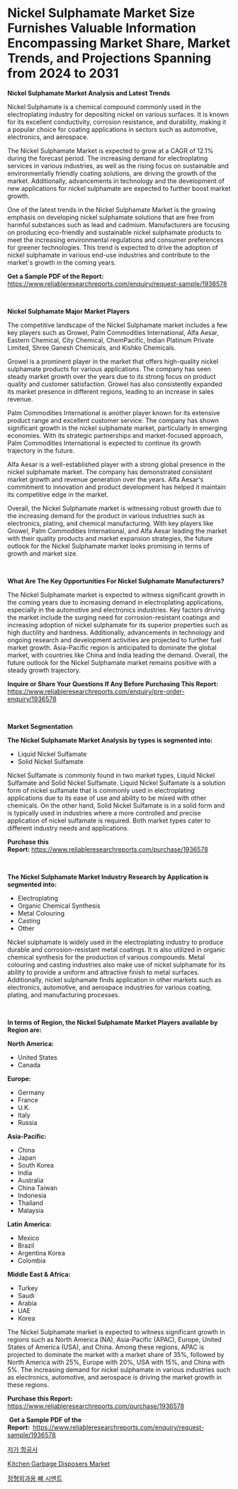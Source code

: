 <p><h1>Nickel Sulphamate Market Size Furnishes Valuable Information Encompassing Market Share, Market Trends, and Projections Spanning from 2024 to 2031</h1></p><p><strong>Nickel Sulphamate Market Analysis and Latest Trends</strong></p>
<p><p>Nickel Sulphamate is a chemical compound commonly used in the electroplating industry for depositing nickel on various surfaces. It is known for its excellent conductivity, corrosion resistance, and durability, making it a popular choice for coating applications in sectors such as automotive, electronics, and aerospace.</p><p>The Nickel Sulphamate Market is expected to grow at a CAGR of 12.1% during the forecast period. The increasing demand for electroplating services in various industries, as well as the rising focus on sustainable and environmentally friendly coating solutions, are driving the growth of the market. Additionally, advancements in technology and the development of new applications for nickel sulphamate are expected to further boost market growth.</p><p>One of the latest trends in the Nickel Sulphamate Market is the growing emphasis on developing nickel sulphamate solutions that are free from harmful substances such as lead and cadmium. Manufacturers are focusing on producing eco-friendly and sustainable nickel sulphamate products to meet the increasing environmental regulations and consumer preferences for greener technologies. This trend is expected to drive the adoption of nickel sulphamate in various end-use industries and contribute to the market's growth in the coming years.</p></p>
<p><strong>Get a Sample PDF of the Report:&nbsp;</strong> <a href="https://www.reliableresearchreports.com/enquiry/request-sample/1936578">https://www.reliableresearchreports.com/enquiry/request-sample/1936578</a></p>
<p>&nbsp;</p>
<p><strong>Nickel Sulphamate Major Market Players</strong></p>
<p><p>The competitive landscape of the Nickel Sulphamate market includes a few key players such as Growel, Palm Commodities International, Alfa Aesar, Eastern Chemical, City Chemical, ChemPacific, Indian Platinum Private Limited, Shree Ganesh Chemicals, and Kishko Chemicals. </p><p>Growel is a prominent player in the market that offers high-quality nickel sulphamate products for various applications. The company has seen steady market growth over the years due to its strong focus on product quality and customer satisfaction. Growel has also consistently expanded its market presence in different regions, leading to an increase in sales revenue.</p><p>Palm Commodities International is another player known for its extensive product range and excellent customer service. The company has shown significant growth in the nickel sulphamate market, particularly in emerging economies. With its strategic partnerships and market-focused approach, Palm Commodities International is expected to continue its growth trajectory in the future.</p><p>Alfa Aesar is a well-established player with a strong global presence in the nickel sulphamate market. The company has demonstrated consistent market growth and revenue generation over the years. Alfa Aesar's commitment to innovation and product development has helped it maintain its competitive edge in the market.</p><p>Overall, the Nickel Sulphamate market is witnessing robust growth due to the increasing demand for the product in various industries such as electronics, plating, and chemical manufacturing. With key players like Growel, Palm Commodities International, and Alfa Aesar leading the market with their quality products and market expansion strategies, the future outlook for the Nickel Sulphamate market looks promising in terms of growth and market size.</p></p>
<p>&nbsp;</p>
<p><strong>What Are The Key Opportunities For Nickel Sulphamate Manufacturers?</strong></p>
<p><p>The Nickel Sulphamate market is expected to witness significant growth in the coming years due to increasing demand in electroplating applications, especially in the automotive and electronics industries. Key factors driving the market include the surging need for corrosion-resistant coatings and increasing adoption of nickel sulphamate for its superior properties such as high ductility and hardness. Additionally, advancements in technology and ongoing research and development activities are projected to further fuel market growth. Asia-Pacific region is anticipated to dominate the global market, with countries like China and India leading the demand. Overall, the future outlook for the Nickel Sulphamate market remains positive with a steady growth trajectory.</p></p>
<p><strong>Inquire or Share Your Questions If Any Before Purchasing This Report:</strong> <a href="https://www.reliableresearchreports.com/enquiry/pre-order-enquiry/1936578">https://www.reliableresearchreports.com/enquiry/pre-order-enquiry/1936578</a></p>
<p>&nbsp;</p>
<p><strong>Market Segmentation</strong></p>
<p><strong>The Nickel Sulphamate Market Analysis by types is segmented into:</strong></p>
<p><ul><li>Liquid Nickel Sulfamate</li><li>Solid Nickel Sulfamate</li></ul></p>
<p><p>Nickel Sulfamate is commonly found in two market types, Liquid Nickel Sulfamate and Solid Nickel Sulfamate. Liquid Nickel Sulfamate is a solution form of nickel sulfamate that is commonly used in electroplating applications due to its ease of use and ability to be mixed with other chemicals. On the other hand, Solid Nickel Sulfamate is in a solid form and is typically used in industries where a more controlled and precise application of nickel sulfamate is required. Both market types cater to different industry needs and applications.</p></p>
<p><strong>Purchase this Report:&nbsp;</strong><a href="https://www.reliableresearchreports.com/purchase/1936578">https://www.reliableresearchreports.com/purchase/1936578</a></p>
<p>&nbsp;</p>
<p><strong>The Nickel Sulphamate Market Industry Research by Application is segmented into:</strong></p>
<p><ul><li>Electroplating</li><li>Organic Chemical Synthesis</li><li>Metal Colouring</li><li>Casting</li><li>Other</li></ul></p>
<p><p>Nickel sulphamate is widely used in the electroplating industry to produce durable and corrosion-resistant metal coatings. It is also utilized in organic chemical synthesis for the production of various compounds. Metal colouring and casting industries also make use of nickel sulphamate for its ability to provide a uniform and attractive finish to metal surfaces. Additionally, nickel sulphamate finds application in other markets such as electronics, automotive, and aerospace industries for various coating, plating, and manufacturing processes.</p></p>
<p>&nbsp;</p>
<p><strong>In terms of Region, the Nickel Sulphamate Market Players available by Region are:</strong></p>
<p>
    <p> <strong> North America: </strong>
        <ul>
            <li>United States</li>
            <li>Canada</li>
        </ul>
        </p> 
    <p> <strong> Europe: </strong>
        <ul>
            <li>Germany</li>
            <li>France</li>
            <li>U.K.</li>
            <li>Italy</li>
            <li>Russia</li>
        </ul>
        </p> 
    <p> <strong> Asia-Pacific: </strong>
        <ul>
            <li>China</li>
            <li>Japan</li>
            <li>South Korea</li>
            <li>India</li>
            <li>Australia</li>
            <li>China Taiwan</li>
            <li>Indonesia</li>
            <li>Thailand</li>
            <li>Malaysia</li>
        </ul>
        </p> 
    <p> <strong> Latin America: </strong>
        <ul>
            <li>Mexico</li>
            <li>Brazil</li>
            <li>Argentina Korea</li>
            <li>Colombia</li>
        </ul>
        </p> 
    <p> <strong> Middle East & Africa: </strong>
        <ul>
            <li>Turkey</li>
            <li>Saudi</li>
            <li>Arabia</li>
            <li>UAE</li>
            <li>Korea</li>
        </ul>
    </p>
    </p>
<p><p>The Nickel Sulphamate market is expected to witness significant growth in regions such as North America (NA), Asia-Pacific (APAC), Europe, United States of America (USA), and China. Among these regions, APAC is projected to dominate the market with a market share of 35%, followed by North America with 25%, Europe with 20%, USA with 15%, and China with 5%. The increasing demand for nickel sulphamate in various industries such as electronics, automotive, and aerospace is driving the market growth in these regions.</p></p>
<p><strong>Purchase this Report: </strong><a href="https://www.reliableresearchreports.com/purchase/1936578">https://www.reliableresearchreports.com/purchase/1936578</a></p>
<p>&nbsp;<strong>Get a Sample PDF of the Report:&nbsp;&nbsp;</strong><a href="https://www.reliableresearchreports.com/enquiry/request-sample/1936578">https://www.reliableresearchreports.com/enquiry/request-sample/1936578</a></p>
<p><strong></strong></p>
<p><p><a href="https://medium.com/@abelusikowski95672023/2024%EB%85%84%EB%B6%80%ED%84%B0-2031%EB%85%84%EA%B9%8C%EC%A7%80-%EA%B8%B0%EA%B0%84-%EB%8F%99%EC%95%88-%EC%98%88%EC%83%81%EB%90%98%EB%8A%94-%EC%A0%80%EB%B9%84%EC%9A%A9-%ED%95%AD%EA%B3%B5%EC%82%AC-%EC%8B%9C%EC%9E%A5-%EB%8F%99%ED%96%A5%EA%B3%BC-%EC%8B%9C%EC%9E%A5-%EB%B6%84%EC%84%9D-5bc4020310b8">저가 항공사</a></p><p><a href="https://view.publitas.com/reportprime-1/kitchen-garbage-disposers-market-research-report-unlocks-analysis-on-the-market-financial-status-market-size-and-market-revenue-upto-2030/">Kitchen Garbage Disposers Market</a></p><p><a href="https://medium.com/@twix678568/%EC%A0%95%ED%98%95-%EC%99%B8%EA%B3%BC-%EB%BC%88-%EC%8B%9C%EB%A9%98%ED%8A%B8-%EC%8B%9C%EC%9E%A5-%EB%B6%84%EC%84%9D-%EB%B0%8F-2024%EB%85%84%EB%B6%80%ED%84%B0-2031%EB%85%84%EA%B9%8C%EC%A7%80%EC%9D%98-%EA%B7%9C%EB%AA%A8-%EC%98%88%EC%B8%A1-376320bca937">정형외과용 뼈 시멘트</a></p></p>